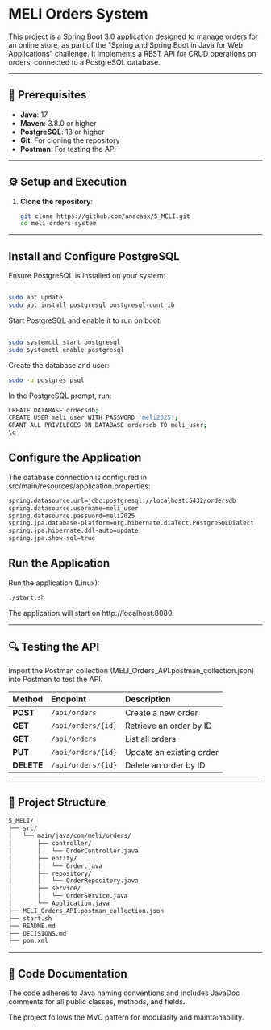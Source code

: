# MELI Orders System

This project is a Spring Boot 3.0 application designed to manage orders for an online store, as part of the "Spring and Spring Boot in Java for Web Applications" challenge. It implements a REST API for CRUD operations on orders, connected to a PostgreSQL database.

---

## 🧰 Prerequisites
- **Java**: 17
- **Maven**: 3.8.0 or higher
- **PostgreSQL**: 13 or higher
- **Git**: For cloning the repository
- **Postman**: For testing the API

---

## ⚙️ Setup and Execution

1. **Clone the repository**:
   ```bash
   git clone https://github.com/anacasx/5_MELI.git
   cd meli-orders-system

---

## Install and Configure PostgreSQL
Ensure PostgreSQL is installed on your system:
```bash

sudo apt update
sudo apt install postgresql postgresql-contrib
```
Start PostgreSQL and enable it to run on boot:
```bash

sudo systemctl start postgresql
sudo systemctl enable postgresql
```
Create the database and user:
```bash
sudo -u postgres psql
```
In the PostgreSQL prompt, run:
```bash
CREATE DATABASE ordersdb;
CREATE USER meli_user WITH PASSWORD 'meli2025';
GRANT ALL PRIVILEGES ON DATABASE ordersdb TO meli_user;
\q
```

## Configure the Application
The database connection is configured in src/main/resources/application.properties:
```bash
spring.datasource.url=jdbc:postgresql://localhost:5432/ordersdb
spring.datasource.username=meli_user
spring.datasource.password=meli2025
spring.jpa.database-platform=org.hibernate.dialect.PostgreSQLDialect
spring.jpa.hibernate.ddl-auto=update
spring.jpa.show-sql=true
```

## Run the Application
Run the application (Linux):
```bash
./start.sh
```

The application will start on http://localhost:8080.

---

## 🔍 Testing the API

Import the Postman collection (MELI_Orders_API.postman_collection.json) into Postman to test the API.

| Method     | Endpoint           | Description              |
| :--------- | :----------------- | :----------------------- |
| **POST**   | `/api/orders`      | Create a new order       |
| **GET**    | `/api/orders/{id}` | Retrieve an order by ID  |
| **GET**    | `/api/orders`      | List all orders          |
| **PUT**    | `/api/orders/{id}` | Update an existing order |
| **DELETE** | `/api/orders/{id}` | Delete an order by ID    |

---

## 🧩 Project Structure
```bash
5_MELI/
├── src/
│   └── main/java/com/meli/orders/
│       ├── controller/
│       │   └── OrderController.java
│       ├── entity/
│       │   └── Order.java
│       ├── repository/
│       │   └── OrderRepository.java
│       ├── service/
│       │   └── OrderService.java
│       └── Application.java
├── MELI_Orders_API.postman_collection.json
├── start.sh
├── README.md
├── DECISIONS.md
├── pom.xml
```

---

## 📖 Code Documentation

The code adheres to Java naming conventions and includes JavaDoc comments for all public classes, methods, and fields.

The project follows the MVC pattern for modularity and maintainability.
